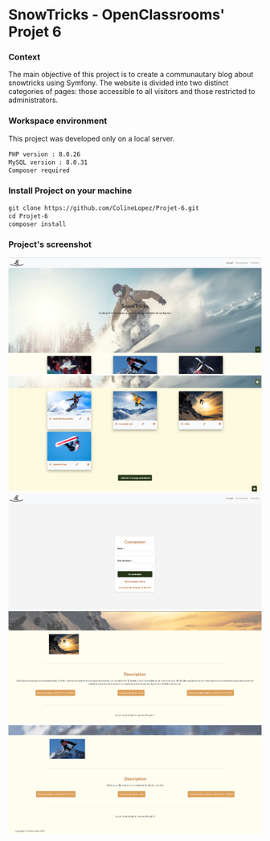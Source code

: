 # SnowTricks - OpenClassrooms' Projet 6

### Context 

The main objective of this project is to create a communautary blog about snowtricks using Symfony. The website is divided into two distinct categories of pages: those accessible to all visitors and those restricted to administrators.


### Workspace environment 

This project was developed only on a local server.

    PHP version : 8.0.26
    MySQL version : 8.0.31
    Composer required

### Install Project on your machine 

    git clone https://github.com/ColineLopez/Projet-6.git
    cd Projet-6
    composer install

### Project's screenshot

![Homepage](public/images/readme/home.png)
![Homepage2](public/images/readme/home2.png)
![Connection's page](public/images/readme/login.png)
![Article's page](public/images/readme/article.png)
![Article's page2](public/images/readme/article2.png)
